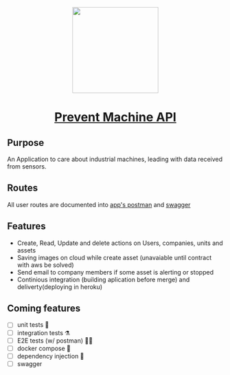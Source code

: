 <div align="center">
  
  
<img src="https://user-images.githubusercontent.com/62621800/166120202-79a69a0f-f290-43fb-98af-fdf0836751bb.png" width="200px" >
  
  
  # [Prevent Machine API](https://prevent-machine.herokuapp.com/)
  
</div>

## Purpose
An Application to care about industrial machines, leading with data received from sensors.

## Routes

All user routes are documented into [app's postman](https://www.postman.com/interstellar-equinox-678786/workspace/prevent-machine-api) and [swagger](https://http.cat/501)

## Features

- Create, Read, Update and delete actions on Users, companies, units and assets
- Saving images on cloud while create asset (unavaiable until contract with aws be solved)
- Send email to company members if some asset is alerting or stopped
- Continious integration (building aplication before merge) and deliverty(deploying in heroku)

## Coming features

- [ ] unit tests 🧪
- [ ] integration tests ⚗️
- [ ] E2E tests (w/ postman) 👨‍🔬
- [ ] docker compose 🚢
- [ ] dependency injection 💉
- [ ] swagger
